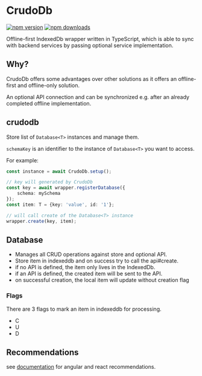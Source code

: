 # CrudoDb

[![npm version](https://badgen.net/npm/v/crudodb)](https://badge.fury.io/js/crudodb) [![npm downloads](https://badgen.net/npm/dt/crudodb)](https://badgen.net/npm/dt/crudodb)


Offline-first IndexedDb wrapper written in TypeScript, which is able to sync with backend services by passing optional service implementation.

## Why?

CrudoDb offers some advantages over other solutions as it offers an offline-first and offline-only solution.

An optional API connection and can be synchronized e.g. after an already completed offline implementation.

## crudodb

Store list of `Database<T>` instances and manage them.

`schemaKey` is an identifier to the instance of `Database<T>` you want to access.

For example:

```typescript
const instance = await CrudoDb.setup();

// key will generated by CrudoDb
const key = await wrapper.registerDatabase({
    schema: mySchema
});
const item: T = {key: 'value', id: '1'};

// will call create of the Database<T> instance
wrapper.create(key, item);
```

## Database

* Manages all CRUD operations against store and optional API.
* Store item in indexeddb and on success try to call the api#create.
* if no API is defined, the item only lives in the IndexedDb.
* if an API is defined, the created item will be sent to the API.
* on successful creation, the local item will update without creation flag

### Flags

There are 3 flags to mark an item in indexeddb for processing.

+ C
+ U
+ D

## Recommendations

see [documentation](docs) for angular and react recommendations.
